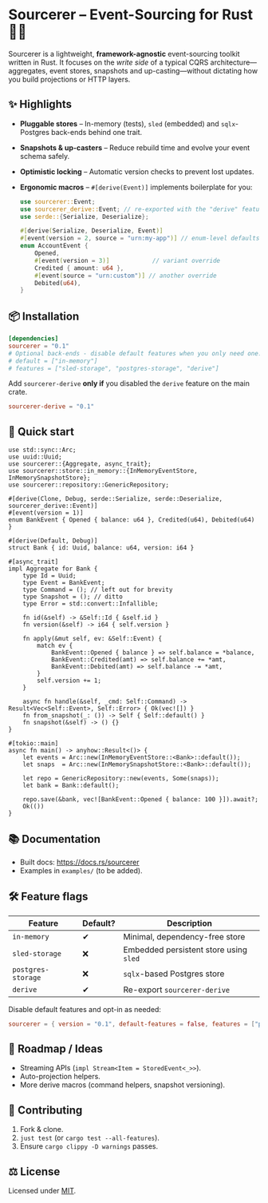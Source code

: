 # Sourcerer – Event-Sourcing for Rust  🧙‍♂️

Sourcerer is a lightweight, **framework-agnostic** event-sourcing toolkit written in Rust.  It focuses on the *write side* of a typical CQRS architecture—aggregates, event stores, snapshots and up-casting—without dictating how you build projections or HTTP layers.

## ✨ Highlights

* **Pluggable stores** – In-memory (tests), `sled` (embedded) and `sqlx`-Postgres back-ends behind one trait.
* **Snapshots & up-casters** – Reduce rebuild time and evolve your event schema safely.
* **Optimistic locking** – Automatic version checks to prevent lost updates.
* **Ergonomic macros** – `#[derive(Event)]` implements boilerplate for you:

  ```rust
  use sourcerer::Event;
  use sourcerer_derive::Event; // re-exported with the "derive" feature
  use serde::{Serialize, Deserialize};

  #[derive(Serialize, Deserialize, Event)]
  #[event(version = 2, source = "urn:my-app")] // enum-level defaults
  enum AccountEvent {
      Opened,
      #[event(version = 3)]            // variant override
      Credited { amount: u64 },
      #[event(source = "urn:custom")] // another override
      Debited(u64),
  }
  ```

## 📦 Installation

```toml
[dependencies]
sourcerer = "0.1"
# Optional back-ends - disable default features when you only need one.
# default = ["in-memory"]
# features = ["sled-storage", "postgres-storage", "derive"]
```

Add `sourcerer-derive` **only if** you disabled the `derive` feature on the main crate.

```toml
sourcerer-derive = "0.1"
```

## 🚀 Quick start

```rust,no_run
use std::sync::Arc;
use uuid::Uuid;
use sourcerer::{Aggregate, async_trait};
use sourcerer::store::in_memory::{InMemoryEventStore, InMemorySnapshotStore};
use sourcerer::repository::GenericRepository;

#[derive(Clone, Debug, serde::Serialize, serde::Deserialize, sourcerer_derive::Event)]
#[event(version = 1)]
enum BankEvent { Opened { balance: u64 }, Credited(u64), Debited(u64) }

#[derive(Default, Debug)]
struct Bank { id: Uuid, balance: u64, version: i64 }

#[async_trait]
impl Aggregate for Bank {
    type Id = Uuid;
    type Event = BankEvent;
    type Command = (); // left out for brevity
    type Snapshot = (); // ditto
    type Error = std::convert::Infallible;

    fn id(&self) -> &Self::Id { &self.id }
    fn version(&self) -> i64 { self.version }

    fn apply(&mut self, ev: &Self::Event) {
        match ev {
            BankEvent::Opened { balance } => self.balance = *balance,
            BankEvent::Credited(amt) => self.balance += *amt,
            BankEvent::Debited(amt) => self.balance -= *amt,
        }
        self.version += 1;
    }

    async fn handle(&self, _cmd: Self::Command) -> Result<Vec<Self::Event>, Self::Error> { Ok(vec![]) }
    fn from_snapshot(_: ()) -> Self { Self::default() }
    fn snapshot(&self) -> () {}
}

#[tokio::main]
async fn main() -> anyhow::Result<()> {
    let events = Arc::new(InMemoryEventStore::<Bank>::default());
    let snaps  = Arc::new(InMemorySnapshotStore::<Bank>::default());

    let repo = GenericRepository::new(events, Some(snaps));
    let bank = Bank::default();

    repo.save(&bank, vec![BankEvent::Opened { balance: 100 }]).await?;
    Ok(())
}
```

## 📚 Documentation

* Built docs: <https://docs.rs/sourcerer>
* Examples in `examples/` (to be added).

## 🛠 Feature flags

| Feature            | Default? | Description                            |
| ------------------ | -------- | -------------------------------------- |
| `in-memory`        | ✔        | Minimal, dependency-free store         |
| `sled-storage`     | ❌        | Embedded persistent store using `sled` |
| `postgres-storage` | ❌        | `sqlx`-based Postgres store            |
| `derive`           | ✔        | Re-export `sourcerer-derive`           |

Disable default features and opt-in as needed:

```toml
sourcerer = { version = "0.1", default-features = false, features = ["postgres-storage"] }
```

## 🔭 Roadmap / Ideas

* Streaming APIs (`impl Stream<Item = StoredEvent<_>>`).
* Auto-projection helpers.
* More derive macros (command helpers, snapshot versioning).

## 🤝 Contributing

1. Fork & clone.
2. `just test` (or `cargo test --all-features`).
3. Ensure `cargo clippy -D warnings` passes.

## ⚖️ License

Licensed under [MIT](LICENSE).
